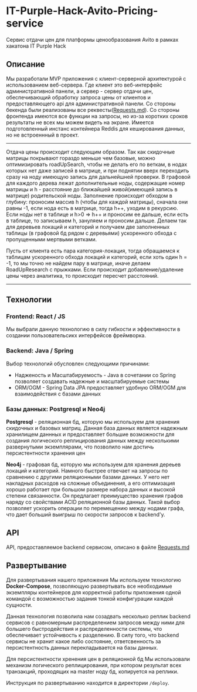 # IT-Purple-Hack-Avito-Pricing-service
Сервис отдачи цен для платформы ценообразования Avito в рамках хакатона IT Purple Hack

## Описание
Мы разработали MVP приложения с клиент-серверной архитектурой с использованием веб-сервера. Где клиент это веб-интерфейс административной панели,
а сервер - сервер отдачи цен, обеспечивающий обработку запроса цены от клиентов и предоставляющего api для административной панели. Со стороны бекенда были реализованы все реквесты([Requests.md](Requests.md)).
Со стороны фронтенда имеются все функции на запросы, но из-за коротких сроков результаты не всех мы можем видеть на экране.
Имеется подготовленный инстанс контейнера Reddis для кеширования данных, но не встроеннный в проект.

---
Отдача цены происходит следующим образом. 
Так как скидочные матрицы покрывают гораздо меньше чем базовые, можно оптимизировать roadUpSearch, чтобы не делать его по веткам,
в нодах которых нет даже записей в матрице, и при поднятии вверх переходить сразу на ноду имеющую запись для дальнейшней проверки.
В графовой для каждого дерева лежат дополнительные ноды, содержащие номер матрицы и h - расстояние до ближайшей живой(имеющей запись в матрице)
родительской ноды. Заполнение происходит обходом в глубину: проносим массив h (чтобы для каждой матрицы), сначала они равны -1, если нода есть
в матрице, тогда h++, уходим в рекурсию. Если ноды нет в таблице и h>0 => h++ и проносим ее дальше, если есть в таблице, то записываем h, зануляем и проносим дальше. 
Делаем так для деревьев локаций и категорий и получаем две заполненных таблицы (в графовой бд рядом с деревьями) ускоренного обхода с пропущенными мертвыми ветками.

Пусть от клиента есть пара категория-локация, тогда обращаемся к таблицам ускоренного обхода локаций и категорий, если хоть один h = -1, то мы точно не найдем пару в матрице, 
иначе делаем RoadUpResearch с прыжками.
Если происходит добавление/удаление цены через аналитика, то происходит пересчет расстояний.

---

## Технологии

### Frontend: React / JS

Мы выбрали данную технологию в силу гибкости и эффективности в создании пользовательсикх интерфейсов фреймворка.

### Backend: Java / Spring

Выбор технологий обусловлен следующими причинами:

- Надженость и Масштабируемость - Java в сочетании со Spring позволяет создавать надежные и масштабируемые системы 
- ORM/OGM - Spring Data JPA предоставляет удобную ORM/OGM для взаимодействия с базами данных

### Базы данных: Postgresql и Neo4j

**Postgresql** - реляционная бд, которую мы используем для хранения скидочных и базовых матриц. Данная база данных является
надежным хранилищем даннных и предоставляет большие возможности для создания логического реплицирования 
данных между несколькими развернутыми экземплярами, что позволило нам достичь персистентности хранения цен 



**Neo4j** - графовая бд, которую мы используем для хранения дереьев локаций и категорий.
Намного быстрее отвечает на запросы по сравнению с другими реляционными базами данных. 
У него нет накладных расходов на сложные объединения, а его оптимизация хорошо работает при большом размере набора данных
и высокой степени связанности. Он предлагает преимущество хранения графов наряду со свойствами ACID реляционной базы данных.
Такой выбор позволяет ускорить операции по перемещению между нодами графа, что дает больший выигрыш по скорости запросов к backend'у.

## API

API, предоставляемое backend сервисом, описано в файле [Requests.md](Requests.md)

## Развертывание

Для развертывания нашего приложения Мы используем технологию **Docker-Compose**,
позволяющую развертывать все необходимые экземпляры контейнеров для корректной работы приложения одной командой
с возможностью задания тонкой конфигурации каждой сущности.  

Данная технология позволила нам созадвать несколько реплик backend сервисов с равномерным распределением запросов между 
ними для большего быстродействия и распределенности системы, что обеспечивает устойчивость к разделению. В силу того, что backend сервисы не хранит какое либо состояние, 
ответсвенность за персистентность данных перекладывается на базы данных.

Для персистентности хренения цен в реляционной бд Мы использовали механизм логического реплицирования, 
при котором результат всех транзакций, проходящих на master ноду бд, копируется на реплики.


Инструкция по развертыванию находится в директории `/deploy`.

